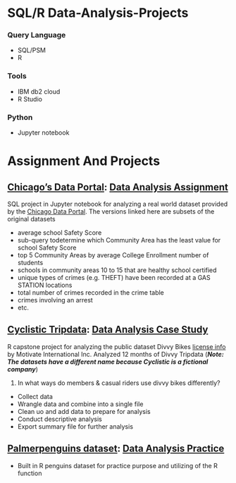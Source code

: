 # SQL/R Data-Analysis-Projects
### Query Language
* SQL/PSM
* R
### Tools
* IBM db2 cloud
* R Studio
### Python
* Jupyter notebook
# Assignment And Projects
## [Chicago’s Data Portal](https://data.cityofchicago.org/Education/Chicago-Public-Schools-Progress-Report-Cards-2011-/9xs2-f89t?cm_mmc=Email_Newsletter-_-Developer_Ed%2BTech-_-WW_WW-_-SkillsNetwork-Courses-IBMDeveloperSkillsNetwork-DB0201EN-SkillsNetwork-20127838&cm_mmca1=000026UJ&cm_mmca2=10006555&cm_mmca3=M12345678&cvosrc=email.Newsletter.M12345678&cvo_campaign=000026UJ): [Data Analysis Assignment](https://github.com/paslamu/Data-Analysis-Projects/tree/main/CSV%20DATA)

SQL project in Jupyter notebook for analyzing a real world dataset provided by the [Chicago Data Portal](https://data.cityofchicago.org/Education/Chicago-Public-Schools-Progress-Report-Cards-2011-/9xs2-f89t).
The versions linked here are subsets of the original datasets
*  average school Safety Score
*  sub-query todetermine which Community Area has the least value for school Safety Score
*  top 5 Community Areas by average College Enrollment number of students
*  schools in community areas 10 to 15 that are healthy school certified
*  unique types of crimes (e.g. THEFT) have been recorded at a GAS STATION locations
*  total number of crimes recorded in the crime table
*  crimes involving an arrest
*  etc.

## [Cyclistic Tripdata](https://divvy-tripdata.s3.amazonaws.com/index.html): [Data Analysis Case Study](https://github.com/paslamu/Data-Analysis-Projects/blob/main/R_Projects/Cyclistic_Data_Projects.md)
 
 R capstone project for analyzing the public dataset Divvy Bikes [license info]( https://www.divvybikes.com/data-license-agreement) by Motivate
 International Inc. Analyzed 12 months of Divvy Tripdata (***Note: The datasets have a different name because Cyclistic is a fictional company***)
 1. In what ways do members & casual riders use divvy bikes differently?
 -  Collect data
 -  Wrangle data and combine into a single file
 -  Clean uo and add data to prepare for analysis
 -  Conduct descriptive analysis
 -  Export summary file for further analysis
 
## [Palmerpenguins dataset](https://github.com/paslamu/Data-Analysis-Projects/blob/main/R_Projects/Penguins.csv): [Data Analysis Practice](https://github.com/paslamu/Data-Analysis-Projects/blob/main/R_Projects/Penguin_dataset_analysis.md)

* Built in R penguins dataset for practice purpose and utilizing of the R function




 
